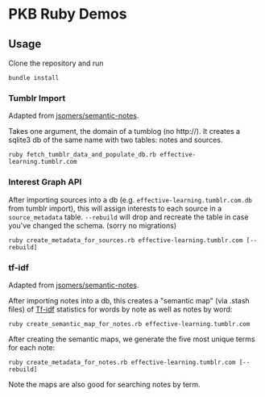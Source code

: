 # PKB Ruby Demos

## Usage

Clone the repository and run

```
bundle install
```

### Tumblr Import

Adapted from
[jsomers/semantic-notes](https://github.com/jsomers/semantic-notes).

Takes one argument, the domain of a tumblog (no http://). It creates a
sqlite3 db of the same name with two tables: notes and sources.

```
ruby fetch_tumblr_data_and_populate_db.rb effective-learning.tumblr.com
```

### Interest Graph API

After importing sources into a db (e.g.
`effective-learning.tumblr.com.db` from tumblr import), this will assign
interests to each source in a `source_metadata` table. `--rebuild` will
drop and recreate the table in case you've changed the schema. (sorry no
migrations)

```
ruby create_metadata_for_sources.rb effective-learning.tumblr.com [--rebuild]
```

### tf-idf

Adapted from
[jsomers/semantic-notes](https://github.com/jsomers/semantic-notes).

After importing notes into a db, this creates a "semantic map" (via
.stash files) of [Tf-idf](http://en.wikipedia.org/wiki/Tf%E2%80%93idf)
statistics for words by note as well as notes by word:

```
ruby create_semantic_map_for_notes.rb effective-learning.tumblr.com
```

After creating the semantic maps, we generate the five most unique terms
for each note:

```
ruby create_metadata_for_notes.rb effective-learning.tumblr.com [--rebuild]
```

Note the maps are also good for searching notes by term.
